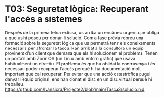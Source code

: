 # T03: Seguretat lògica: Recuperant l'accés a sistemes
Després de la primera feina exitosa, us arriba un encàrrec urgent que obliga a que us hi poseu per donar-li solució. Com a fase prèvia rebreu una formació sobre la seguretat lògica que us permetrà tenir els coneixements necessaris per afrontar la tasca. Han arribat a la consultora un equip provinent d’un client que demana que els hi solucionem el problema. Tenen un portàtil amb Zorin OS (un Linux amb entorn gràfic) que usava habitualment un directiu. El problema és que ha oblidat la contrasenya i és necessari poder recuperar l’accés perquè hi ha documentació molt important que cal recuperar. Per evitar que una acció catastròfica pugui danyar l’equip original, ens han clonat el disc en un disc virtual perquè hi treballeu.
https://github.com/Ivansicra/Projecte2/blob/main/Tasca3/solucio.md

